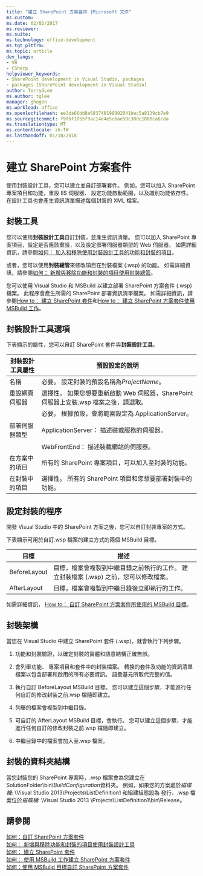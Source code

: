 ```yaml
---
title: "建立 SharePoint 方案套件 |Microsoft 文件"
ms.custom: 
ms.date: 02/02/2017
ms.reviewer: 
ms.suite: 
ms.technology: office-development
ms.tgt_pltfrm: 
ms.topic: article
dev_langs:
- VB
- CSharp
helpviewer_keywords:
- SharePoint development in Visual Studio, packages
- packages [SharePoint development in Visual Studio]
author: TerryGLee
ms.author: tglee
manager: ghogen
ms.workload: office
ms.openlocfilehash: ee3da66dd8e683748198992041bec5a8139cb7e9
ms.sourcegitcommit: f9fbf1f55f9ac14e4e5c6ae58c30dc1800ca6cda
ms.translationtype: MT
ms.contentlocale: zh-TW
ms.lasthandoff: 01/10/2018
---
```

# <a name="creating-sharepoint-solution-packages"></a>建立 SharePoint 方案套件
  使用封裝設計工具，您可以建立並自訂部署套件。 例如，您可以加入 SharePoint 專案項目和功能，重設 IIS 伺服器、 設定功能啟動範圍，以及識別功能依存性。 在設計工具也會產生資訊清單描述每個封裝的 XML 檔案。  
  
## <a name="packaging-tools"></a>封裝工具  
 您可以使用**封裝設計工具**自訂封裝，並產生資訊清單。 您可以加入 SharePoint 專案項目，設定是否應該重設，以及設定部署伺服器類型的 Web 伺服器。 如需詳細資訊，請參閱[如何： 加入和移除使用封裝設計工具的功能和封裝的項目](../sharepoint/how-to-add-and-remove-features-and-items-to-a-package-by-using-the-package-designer.md)。  
  
 或者，您可以使用**封裝總管**來修改項目在封裝檔案 (.wsp) 的功能。 如需詳細資訊，請參閱[如何： 新增與移除功能和封裝的項目使用封裝總管](../sharepoint/how-to-add-and-remove-features-and-items-to-a-package-by-using-the-packaging-explorer.md)。  
  
 您可以使用 Visual Studio 和 MSBuild 以建立部署 SharePoint 方案套件 (.wsp) 檔案。 此程序會產生所需的 SharePoint 部署資訊清單檔案。 如需詳細資訊，請參閱[How to： 建立 SharePoint 套件](http://msdn.microsoft.com/en-us/b24be45c-e91d-49bb-afb0-7b265404214b)和[How to： 建立 SharePoint 方案套件使用 MSBuild 工作](../sharepoint/how-to-create-a-sharepoint-solution-package-by-using-msbuild-tasks.md)。  
  
## <a name="package-designer-options"></a>封裝設計工具選項  
 下表顯示的屬性，您可以自訂 SharePoint 套件與**封裝設計工具**。  
  
|封裝設計工具屬性|預設設定的說明|  
|-------------------------------|------------------------------------|  
|名稱|必要。 設定封裝的預設名稱為*ProjectName*。|  
|重設網頁伺服器|選擇性。 如果您想要重新啟動 Web 伺服器，SharePoint 伺服器上安裝.wsp 檔案之後，請選取。|  
|部署伺服器類型|必要。 根據預設，會將範圍設定為 ApplicationServer。<br /><br /> ApplicationServer： 描述裝載服務的伺服器。<br /><br /> WebFrontEnd： 描述裝載網站的伺服器。|  
|在方案中的項目|所有的 SharePoint 專案項目，可以加入至封裝的功能。|  
|在封裝中的項目|選擇性。 所有的 SharePoint 項目和您想要部署封裝中的功能。|  
  
## <a name="configuring-the-packaging-process"></a>設定封裝的程序  
 開發 Visual Studio 中的 SharePoint 方案之後，您可以自訂封裝專案的方式。  
  
 下表顯示可用於自訂.wsp 檔案的建立方式的兩個 MSBuild 目標。  
  
|目標|描述|  
|------------|-----------------|  
|BeforeLayout|目標，檔案會複製到中繼目錄之前執行的工作。 建立封裝檔案 (.wsp) 之前，您可以修改檔案。|  
|AfterLayout|目標，檔案會複製到中繼目錄後立即執行的工作。|  
  
 如需詳細資訊， [How to： 自訂 SharePoint 方案套件所使用的 MSBuild 目標](../sharepoint/how-to-customize-a-sharepoint-solution-package-by-using-msbuild-targets.md)。  
  
## <a name="packaging-architecture"></a>封裝架構  
 當您在 Visual Studio 中建立 SharePoint 套件 (.wsp)，就會執行下列步驟。  
  
1.  功能和封裝驗證，以確定封裝的實體和語意結構正確無誤。  
  
2.  會列舉功能、 專案項目和套件中的封裝檔案。 轉換的套件及功能的資訊清單檔案以包含部署和啟用的所有必要資訊。 語彙基元所取代完整的值。  
  
3.  執行自訂 BeforeLayout MSBuild 目標。 您可以建立這個步驟，才能進行任何自訂的修改封裝之前.wsp 檔隨即建立。  
  
4.  列舉的檔案會複製到中繼目錄。  
  
5.  可自訂的 AfterLayout MSBuild 目標，會執行。 您可以建立這個步驟，才能進行任何自訂的修改封裝之前.wsp 檔隨即建立。  
  
6.  中繼目錄中的檔案會加入至.wsp 檔案。  
  
## <a name="package-folder-structure"></a>封裝的資料夾結構  
 當您封裝您的 SharePoint 專案時，.wsp 檔案會為您建立在 SolutionFolder\bin\\*BuildConfiguration*資料夾。 例如，如果您的方案處於*磁碟機*: \Visual Studio 2013\Projects\ListDefinition1 和組建組態設為 發行、.wsp 檔案位於*磁碟機*: \Visual Studio 2013 \Projects\ListDefinition1\bin\Release。  
  
## <a name="see-also"></a>請參閱  
 [如何：自訂 SharePoint 方案套件](../sharepoint/how-to-customize-a-sharepoint-solution-package.md)  
 [如何： 新增與移除功能和封裝的項目使用封裝設計工具](../sharepoint/how-to-add-and-remove-features-and-items-to-a-package-by-using-the-package-designer.md)   
 [如何： 建立 SharePoint 套件](http://msdn.microsoft.com/en-us/b24be45c-e91d-49bb-afb0-7b265404214b)   
 [如何： 使用 MSBuild 工作建立 SharePoint 方案套件](../sharepoint/how-to-create-a-sharepoint-solution-package-by-using-msbuild-tasks.md)   
 [如何：使用 MSBuild 目標自訂 SharePoint 方案套件](../sharepoint/how-to-customize-a-sharepoint-solution-package-by-using-msbuild-targets.md)  
  
  